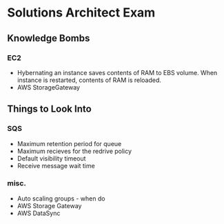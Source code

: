 # Solutions Architect Exam

## Knowledge Bombs

### EC2

- Hybernating an instance saves contents of RAM to EBS volume. When instance is restarted, contents of RAM is reloaded.
- AWS StorageGateway

## Things to Look Into

### SQS

- Maximum retention period for queue
- Maximum recieves for the redrive policy
- Default visibility timeout
- Receive message wait time


### misc.

- Auto scaling groups - when do
- AWS Storage Gateway
- AWS DataSync
